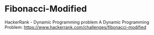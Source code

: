 # Fibonacci-Modified
HackerRank - Dynamic Programming problem
A Dynamic Programming Problem:
https://www.hackerrank.com/challenges/fibonacci-modified
